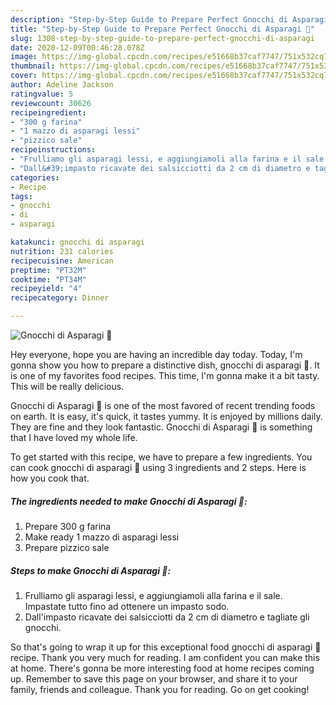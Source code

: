 ```yaml
---
description: "Step-by-Step Guide to Prepare Perfect Gnocchi di Asparagi 🍴"
title: "Step-by-Step Guide to Prepare Perfect Gnocchi di Asparagi 🍴"
slug: 1308-step-by-step-guide-to-prepare-perfect-gnocchi-di-asparagi
date: 2020-12-09T00:46:28.078Z
image: https://img-global.cpcdn.com/recipes/e51668b37caf7747/751x532cq70/gnocchi-di-asparagi-🍴-recipe-main-photo.jpg
thumbnail: https://img-global.cpcdn.com/recipes/e51668b37caf7747/751x532cq70/gnocchi-di-asparagi-🍴-recipe-main-photo.jpg
cover: https://img-global.cpcdn.com/recipes/e51668b37caf7747/751x532cq70/gnocchi-di-asparagi-🍴-recipe-main-photo.jpg
author: Adeline Jackson
ratingvalue: 5
reviewcount: 30626
recipeingredient:
- "300 g farina"
- "1 mazzo di asparagi lessi"
- "pizzico sale"
recipeinstructions:
- "Frulliamo gli asparagi lessi, e aggiungiamoli alla farina e il sale. Impastate tutto fino ad ottenere un impasto sodo."
- "Dall&#39;impasto ricavate dei salsicciotti da 2 cm di diametro e tagliate gli gnocchi."
categories:
- Recipe
tags:
- gnocchi
- di
- asparagi

katakunci: gnocchi di asparagi 
nutrition: 231 calories
recipecuisine: American
preptime: "PT32M"
cooktime: "PT34M"
recipeyield: "4"
recipecategory: Dinner

---
```



![Gnocchi di Asparagi 🍴](https://img-global.cpcdn.com/recipes/e51668b37caf7747/751x532cq70/gnocchi-di-asparagi-🍴-recipe-main-photo.jpg)

Hey everyone, hope you are having an incredible day today. Today, I'm gonna show you how to prepare a distinctive dish, gnocchi di asparagi 🍴. It is one of my favorites food recipes. This time, I'm gonna make it a bit tasty. This will be really delicious.

Gnocchi di Asparagi 🍴 is one of the most favored of recent trending foods on earth. It is easy, it's quick, it tastes yummy. It is enjoyed by millions daily. They are fine and they look fantastic. Gnocchi di Asparagi 🍴 is something that I have loved my whole life.




To get started with this recipe, we have to prepare a few ingredients. You can cook gnocchi di asparagi 🍴 using 3 ingredients and 2 steps. Here is how you cook that.

<!--inarticleads1-->

##### The ingredients needed to make Gnocchi di Asparagi 🍴:

1. Prepare 300 g farina
1. Make ready 1 mazzo di asparagi lessi
1. Prepare pizzico sale




<!--inarticleads2-->

##### Steps to make Gnocchi di Asparagi 🍴:

1. Frulliamo gli asparagi lessi, e aggiungiamoli alla farina e il sale. Impastate tutto fino ad ottenere un impasto sodo.
1. Dall&#39;impasto ricavate dei salsicciotti da 2 cm di diametro e tagliate gli gnocchi.




So that's going to wrap it up for this exceptional food gnocchi di asparagi 🍴 recipe. Thank you very much for reading. I am confident you can make this at home. There's gonna be more interesting food at home recipes coming up. Remember to save this page on your browser, and share it to your family, friends and colleague. Thank you for reading. Go on get cooking!

